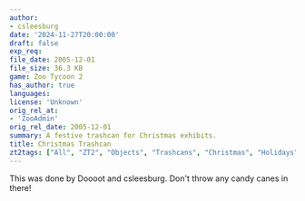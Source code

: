 ```yaml
---
author:
- csleesburg
date: '2024-11-27T20:00:00'
draft: false
exp_req:
file_date: 2005-12-01
file_size: 36.3 KB
game: Zoo Tycoon 2
has_author: true
languages:
license: 'Unknown'
orig_rel_at:
- 'ZooAdmin'
orig_rel_date: 2005-12-01
summary: A festive trashcan for Christmas exhibits.
title: Christmas Trashcan
zt2tags: ["All", "ZT2", "Objects", "Trashcans", "Christmas", "Holidays"]
---
```

This was done by Doooot and csleesburg. Don't throw any candy canes in there!
